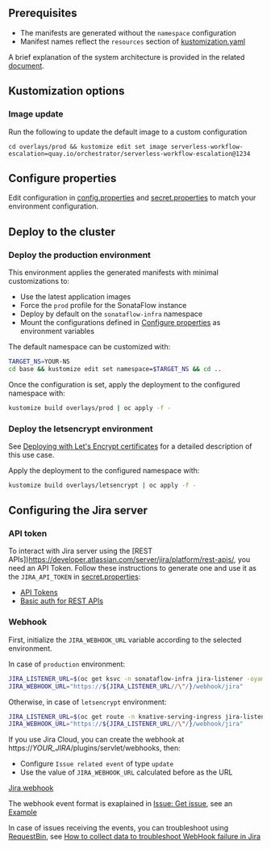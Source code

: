 ## Prerequisites
* The manifests are generated without the `namespace` configuration
* Manifest names reflect the `resources` section of [kustomization.yaml](./base/kustomization.yaml)

A brief explanation of the system architecture is provided in the related [document](./escalation.md).

## Kustomization options
### Image update
Run the following to update the default image to a custom configuration
```
cd overlays/prod && kustomize edit set image serverless-workflow-escalation=quay.io/orchestrator/serverless-workflow-escalation@1234
```

## Configure properties
Edit configuration in [config.properties](./overlays/prod/config.properties) and [secret.properties](./overlays/prod/secret.properties)
to match your environment configuration.

## Deploy to the cluster
### Deploy the production environment
This environment applies the generated manifests with minimal customizations to:
* Use the latest application images
* Force the `prod` profile for the SonataFlow instance
* Deploy by default on the `sonataflow-infra` namespace
* Mount the configurations defined in [Configure properties](#configure-properties) as environment variables

The default namespace can be customized with:
```bash
TARGET_NS=YOUR-NS
cd base && kustomize edit set namespace=$TARGET_NS && cd ..
```

Once the configuration is set, apply the deployment to the configured namespace with:
```bash
kustomize build overlays/prod | oc apply -f -
```
### Deploy the letsencrypt environment
See [Deploying with Let's Encrypt certificates](./letsencrypt.md) for a detailed description of this use case. 

Apply the deployment to the configured namespace with:
```bash
kustomize build overlays/letsencrypt | oc apply -f -
```

## Configuring the Jira server
### API token
To interact with Jira server using the [REST APIs])https://developer.atlassian.com/server/jira/platform/rest-apis/, you need an API Token.
Follow these instructions to generate one and use it as the `JIRA_API_TOKEN` in [secret.properties](./overlays/prod/secret.properties):
* [API Tokens](https://id.atlassian.com/manage-profile/security/api-tokens)
* [Basic auth for REST APIs](https://developer.atlassian.com/cloud/jira/platform/basic-auth-for-rest-apis/)

### Webhook
First, initialize the `JIRA_WEBHOOK_URL` variable according to the selected environment.

In case of `production` environment:
```bash
JIRA_LISTENER_URL=$(oc get ksvc -n sonataflow-infra jira-listener -oyaml | yq '.status.address.url')
JIRA_WEBHOOK_URL="https://${JIRA_LISTENER_URL//\"/}/webhook/jira"
```

Otherwise, in case of `letsencrypt` environment:
```bash
JIRA_LISTENER_URL=$(oc get route -n knative-serving-ingress jira-listener -oyaml | yq '.status.ingress[0].host')
JIRA_WEBHOOK_URL="https://${JIRA_LISTENER_URL//\"/}/webhook/jira"
```

If you use Jira Cloud, you can create the webhook at https://_YOUR_JIRA_/plugins/servlet/webhooks, then:
* Configure `Issue related event` of type `update`
* Use the value of `JIRA_WEBHOOK_URL` calculated before as the URL

[Jira webhook](../doc/webhook.png)

The webhook event format is exaplained in [Issue: Get issue](https://docs.atlassian.com/software/jira/docs/api/REST/9.11.0/#api/2/issue-getIssue),
see an [Example](https://jira.atlassian.com/rest/api/2/issue/JRA-2000)

In case of issues receiving the events, you can troubleshoot using [RequestBin](https://requestbin.com/), see [How to collect data to troubleshoot WebHook failure in Jira](https://confluence.atlassian.com/jirakb/how-to-collect-data-to-troubleshoot-webhook-failure-in-jira-397083035.html)
